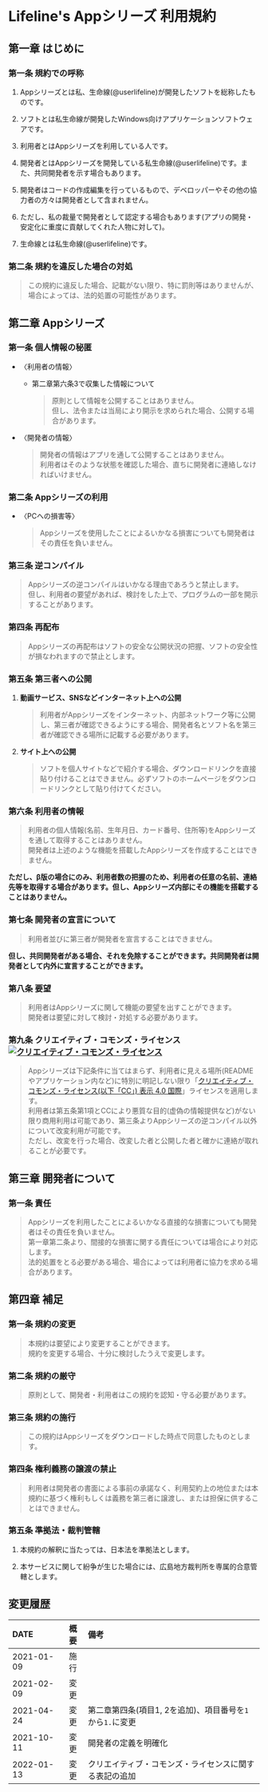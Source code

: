 # Lifeline's Appシリーズ 利用規約

## 第一章 はじめに

### 第一条 規約での呼称

1. Appシリーズとは私、生命線(@userlifeline)が開発したソフトを総称したものです。

1. ソフトとは私生命線が開発したWindows向けアプリケーションソフトウェアです。

1. 利用者とはAppシリーズを利用している人です。

1. 開発者とはAppシリーズを開発している私生命線(@userlifeline)です。また、共同開発者を示す場合もあります。

1. 開発者はコードの作成編集を行っているもので、デベロッパーやその他の協力者の方々は開発者として含まれません。

1. ただし、私の裁量で開発者として認定する場合もあります(アプリの開発・安定化に重度に貢献してくれた人物に対して)。

1. 生命線とは私生命線(@userlifeline)です。

### 第二条 規約を違反した場合の対処

> この規約に違反した場合、記載がない限り、特に罰則等はありませんが、場合によっては、法的処置の可能性があります。

## 第二章 Appシリーズ

### 第一条 個人情報の秘匿

- 〈利用者の情報〉
  - 第二章第六条3で収集した情報について
    > 原則として情報を公開することはありません。  
    但し、法令または当局により開示を求められた場合、公開する場合があります。

- 〈開発者の情報〉
    > 開発者の情報はアプリを通して公開することはありません。  
    利用者はそのような状態を確認した場合、直ちに開発者に連絡しなければいけません。

### 第二条 Appシリーズの利用

- 〈PCへの損害等〉
    > Appシリーズを使用したことによるいかなる損害についても開発者はその責任を負いません。

### 第三条 逆コンパイル

> Appシリーズの逆コンパイルはいかなる理由であろうと禁止します。  
 但し、利用者の要望があれば、検討をした上で、プログラムの一部を開示することがあります。

### 第四条 再配布

> Appシリーズの再配布はソフトの安全な公開状況の把握、ソフトの安全性が損なわれますので禁止とします。

### 第五条 第三者への公開

1. __動画サービス、SNSなどインターネット上への公開__
    > 利用者がAppシリーズをインターネット、内部ネットワーク等に公開し、第三者が確認できるようにする場合、開発者名とソフト名を第三者が確認できる場所に記載する必要があります。

2. __サイト上への公開__
    > ソフトを個人サイトなどで紹介する場合、ダウンロードリンクを直接貼り付けることはできません。必ずソフトのホームページをダウンロードリンクとして貼り付けてください。

### 第六条 利用者の情報

> 利用者の個人情報(名前、生年月日、カード番号、住所等)をAppシリーズを通して取得することはありません。  
> 開発者は上述のような機能を搭載したAppシリーズを作成することはできません。

**ただし、β版の場合にのみ、利用者数の把握のため、利用者の任意の名前、連絡先等を取得する場合があります。但し、Appシリーズ内部にその機能を搭載することはありません。**

### 第七条 開発者の宣言について

> 利用者並びに第三者が開発者を宣言することはできません。

**但し、共同開発者がある場合、それを免除することができます。共同開発者は開発者として内外に宣言することができます。**

### 第八条 要望

> 利用者はAppシリーズに関して機能の要望を出すことができます。  
> 開発者は要望に対して検討・対処する必要があります。

### 第九条 クリエイティブ・コモンズ・ライセンス&emsp;<a rel="license" href="http://creativecommons.org/licenses/by/4.0/"><img alt="クリエイティブ・コモンズ・ライセンス" style="border-width:0" src="https://i.creativecommons.org/l/by/4.0/88x31.png" /></a>  
> Appシリーズは下記条件に当てはまらず、利用者に見える場所(READMEやアプリケーション内など)に特別に明記しない限り「[クリエイティブ・コモンズ・ライセンス(以下「CC」) 表示 4.0 国際](http://creativecommons.org/licenses/by/4.0/)」ライセンスを適用します。  
> 利用者は第五条第1項とCCにより悪質な目的(虚偽の情報提供など)がない限り商用利用は可能であり、第三条よりAppシリーズの逆コンパイル以外について改変利用が可能です。  
> ただし、改変を行った場合、改変した者と公開した者と確かに連絡が取れることが必要です。

## 第三章 開発者について

### 第一条 責任

> Appシリーズを利用したことによるいかなる直接的な損害についても開発者はその責任を負いません。  
> 第一章第二条より、間接的な損害に関する責任については場合により対応します。  
> 法的処置をとる必要がある場合、場合によっては利用者に協力を求める場合があります。

## 第四章 補足

### 第一条 規約の変更

> 本規約は要望により変更することができます。  
> 規約を変更する場合、十分に検討したうえで変更します。

### 第二条 規約の厳守

> 原則として、開発者・利用者はこの規約を認知・守る必要があります。

### 第三条 規約の施行

> この規約はAppシリーズをダウンロードした時点で同意したものとします。

### 第四条 権利義務の譲渡の禁止

> 利用者は開発者の書面による事前の承諾なく、利用契約上の地位または本規約に基づく権利もしくは義務を第三者に譲渡し、または担保に供することはできません。

### 第五条 準拠法・裁判管轄

1. 本規約の解釈に当たっては、日本法を準拠法とします。

2. 本サービスに関して紛争が生じた場合には、広島地方裁判所を専属的合意管轄とします。

## 変更履歴

|DATE|概要|備考|
|:--|:-:|:--|
|2021-01-09|施行||
|2021-02-09|変更||
|2021-04-24|変更|第二章第四条(項目1, 2を追加)、項目番号を``1``から``1.``に変更|
|2021-10-11|変更|開発者の定義を明確化|
|2022-01-13|変更|クリエイティブ・コモンズ・ライセンスに関する表記の追加|